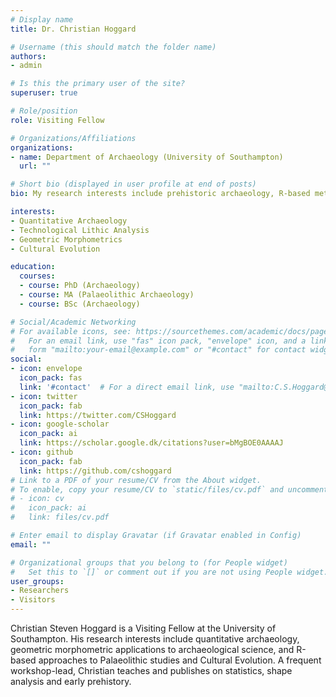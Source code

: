 ```yaml
---
# Display name
title: Dr. Christian Hoggard

# Username (this should match the folder name)
authors:
- admin

# Is this the primary user of the site?
superuser: true

# Role/position
role: Visiting Fellow

# Organizations/Affiliations
organizations:
- name: Department of Archaeology (University of Southampton)
  url: ""

# Short bio (displayed in user profile at end of posts)
bio: My research interests include prehistoric archaeology, R-based methodologies and artefact shape analysis.

interests:
- Quantitative Archaeology
- Technological Lithic Analysis
- Geometric Morphometrics
- Cultural Evolution

education:
  courses:
  - course: PhD (Archaeology)
  - course: MA (Palaeolithic Archaeology)
  - course: BSc (Archaeology)

# Social/Academic Networking
# For available icons, see: https://sourcethemes.com/academic/docs/page-builder/#icons
#   For an email link, use "fas" icon pack, "envelope" icon, and a link in the
#   form "mailto:your-email@example.com" or "#contact" for contact widget.
social:
- icon: envelope
  icon_pack: fas
  link: '#contact'  # For a direct email link, use "mailto:C.S.Hoggard@soton.ac.uk".
- icon: twitter
  icon_pack: fab
  link: https://twitter.com/CSHoggard
- icon: google-scholar
  icon_pack: ai
  link: https://scholar.google.dk/citations?user=bMgBOE0AAAAJ
- icon: github
  icon_pack: fab
  link: https://github.com/cshoggard
# Link to a PDF of your resume/CV from the About widget.
# To enable, copy your resume/CV to `static/files/cv.pdf` and uncomment the lines below.
# - icon: cv
#   icon_pack: ai
#   link: files/cv.pdf

# Enter email to display Gravatar (if Gravatar enabled in Config)
email: ""

# Organizational groups that you belong to (for People widget)
#   Set this to `[]` or comment out if you are not using People widget.
user_groups:
- Researchers
- Visitors
---
```


Christian Steven Hoggard is a Visiting Fellow at the University of Southampton. His research interests include quantitative archaeology, geometric morphometric applications to archaeological science, and R-based approaches to Palaeolithic studies and Cultural Evolution. A frequent workshop-lead, Christian teaches and publishes on statistics, shape analysis and early prehistory.
